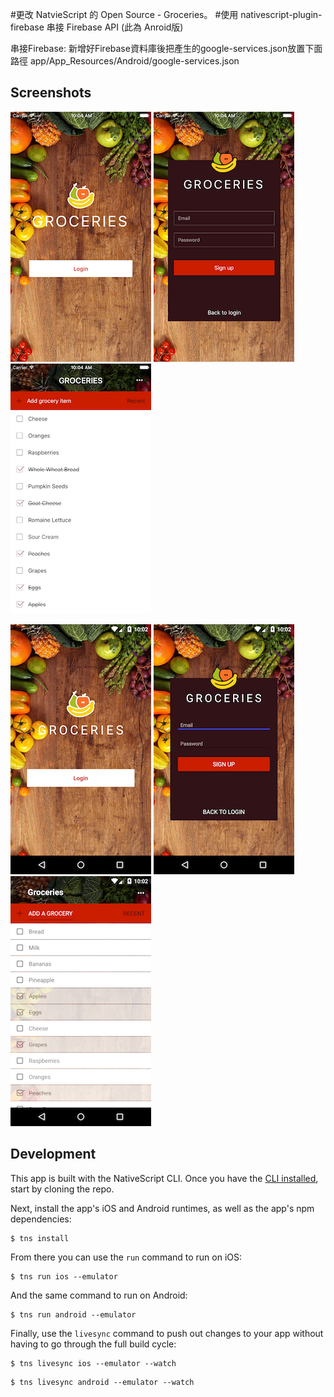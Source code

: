 #更改 NatvieScript 的 Open Source - Groceries。
#使用 nativescript-plugin-firebase 串接 Firebase API (此為 Anroid版)


串接Firebase:
新增好Firebase資料庫後把產生的google-services.json放置下面路徑
app/App_Resources/Android/google-services.json


<h2 id="screenshots">Screenshots</h2>

![](assets/screenshots/ios-1.png)
![](assets/screenshots/ios-2.png)
![](assets/screenshots/ios-3.png)

![](assets/screenshots/android-1.png)
![](assets/screenshots/android-2.png)
![](assets/screenshots/android-3.png)

<h2 id="development">Development</h2>

This app is built with the NativeScript CLI. Once you have the [CLI installed](http://docs.nativescript.org/angular/tutorial/ng-chapter-1#11-install-nativescript-and-configure-your-environment), start by cloning the repo.

Next, install the app's iOS and Android runtimes, as well as the app's npm dependencies:

```
$ tns install
```

From there you can use the `run` command to run on iOS:

```
$ tns run ios --emulator
```

And the same command to run on Android:

```
$ tns run android --emulator
```

Finally, use the `livesync` command to push out changes to your app without having to go through the full build cycle:

```
$ tns livesync ios --emulator --watch
```
```
$ tns livesync android --emulator --watch
```


